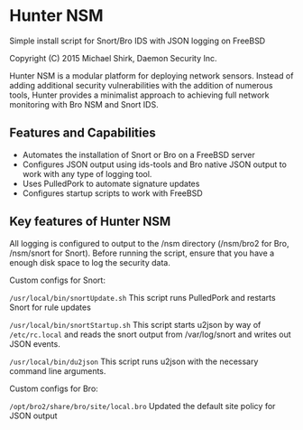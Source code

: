 Hunter NSM
==========

Simple install script for Snort/Bro IDS with JSON logging on FreeBSD

Copyright (C) 2015 Michael Shirk, Daemon Security Inc.

Hunter NSM is a modular platform for deploying network sensors. Instead of adding additional
security vulnerabilities with the addition of numerous tools, Hunter provides a minimalist approach to achieving
full network monitoring with Bro NSM and Snort IDS.

## Features and Capabilities

 * Automates the installation of Snort or Bro on a FreeBSD server
 * Configures JSON output using ids-tools and Bro native JSON output to work with any type of logging tool.
 * Uses PulledPork to automate signature updates
 * Configures startup scripts to work with FreeBSD

## Key features of Hunter NSM

All logging is configured to output to the /nsm directory (/nsm/bro2 for Bro, /nsm/snort for Snort). Before running 
the script, ensure that you have a enough disk space to log the security data.

Custom configs for Snort:

`/usr/local/bin/snortUpdate.sh` This script runs PulledPork and restarts Snort for rule updates

`/usr/local/bin/snortStartup.sh` This script starts u2json by way of `/etc/rc.local` and reads the snort output from /var/log/snort and writes out JSON events.

`/usr/local/bin/du2json` This script runs u2json with the necessary command line arguments.

Custom configs for Bro:

`/opt/bro2/share/bro/site/local.bro` Updated the default site policy for JSON output

